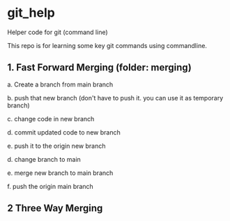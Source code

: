 # git_help
Helper code for git (command line)

This repo is for learning some key git commands using commandline. 

## 1. Fast Forward Merging (folder: merging)
a. Create a branch from main branch

b. push that new branch (don't have to push it. you can use it as temporary branch)

c. change code in new branch

d. commit updated code to new branch

e. push it to the origin new branch 

d. change branch to main

e. merge new branch to main branch

f. push the origin main branch

## 2 Three Way Merging 

